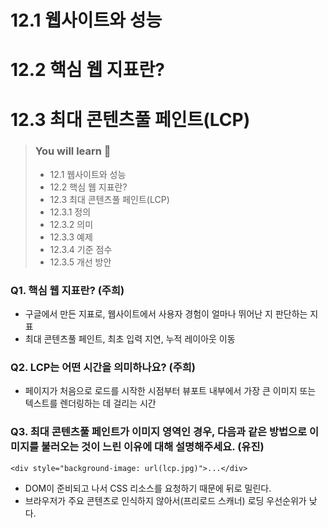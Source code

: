 # 12.1 웹사이트와 성능
# 12.2 핵심 웹 지표란?
# 12.3 최대 콘텐츠풀 페인트(LCP)

> ### You will learn 📝
>
>- 12.1 웹사이트와 성능
>- 12.2 핵심 웹 지표란?
>- 12.3 최대 콘텐츠풀 페인트(LCP)
>- 12.3.1 정의
>- 12.3.2 의미
>- 12.3.3 예제
>- 12.3.4 기준 점수
>- 12.3.5 개선 방안


### Q1. 핵심 웹 지표란? (주희)
- 구글에서 만든 지표로, 웹사이트에서 사용자 경험이 얼마나 뛰어난 지 판단하는 지표
- 최대 콘텐츠풀 페인트, 최초 입력 지연, 누적 레이아웃 이동

### Q2. LCP는 어떤 시간을 의미하나요? (주희)
- 페이지가 처음으로 로드를 시작한 시점부터 뷰포트 내부에서 가장 큰 이미지 또는 텍스트를 렌더링하는 데 걸리는 시간

### Q3. 최대 콘텐츠풀 페인트가 이미지 영역인 경우, 다음과 같은 방법으로 이미지를 불러오는 것이 느린 이유에 대해 설명해주세요. (유진)
`<div style="background-image: url(lcp.jpg)">...</div>`
- DOM이 준비되고 나서 CSS 리소스를 요청하기 때문에 뒤로 밀린다.
- 브라우저가 주요 콘텐츠로 인식하지 않아서(프리로드 스캐너) 로딩 우선순위가 낮다. 
